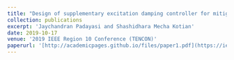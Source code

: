 ```yaml
---
title: "Design of supplementary excitation damping controller for mitigation of subsynchronous resonance"
collection: publications
excerpt: 'Jaychandran Padayasi and Shashidhara Mecha Kotian'
date: 2019-10-17
venue: '2019 IEEE Region 10 Conference (TENCON)'
paperurl: '[http://academicpages.github.io/files/paper1.pdf](https://ieeexplore.ieee.org/abstract/document/8929374)'
---
```


